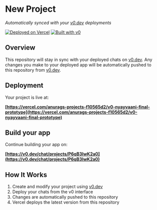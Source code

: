 # New Project

*Automatically synced with your [v0.dev](https://v0.dev) deployments*

[![Deployed on Vercel](https://img.shields.io/badge/Deployed%20on-Vercel-black?style=for-the-badge&logo=vercel)](https://vercel.com/anurags-projects-f10565d2/v0-nyayvaani-final-prototype)
[![Built with v0](https://img.shields.io/badge/Built%20with-v0.dev-black?style=for-the-badge)](https://v0.dev/chat/projects/P6qB3IwK2a0)

## Overview

This repository will stay in sync with your deployed chats on [v0.dev](https://v0.dev).
Any changes you make to your deployed app will be automatically pushed to this repository from [v0.dev](https://v0.dev).

## Deployment

Your project is live at:

**[https://vercel.com/anurags-projects-f10565d2/v0-nyayvaani-final-prototype](https://vercel.com/anurags-projects-f10565d2/v0-nyayvaani-final-prototype)**

## Build your app

Continue building your app on:

**[https://v0.dev/chat/projects/P6qB3IwK2a0](https://v0.dev/chat/projects/P6qB3IwK2a0)**

## How It Works

1. Create and modify your project using [v0.dev](https://v0.dev)
2. Deploy your chats from the v0 interface
3. Changes are automatically pushed to this repository
4. Vercel deploys the latest version from this repository